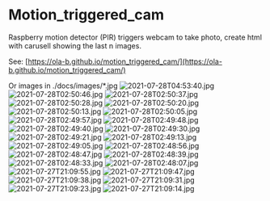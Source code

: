 # Motion_triggered_cam
Raspberry motion detector (PIR) triggers webcam to take photo, create html with carusell showing the last n images.

See: [https://ola-b.github.io/motion_triggered_cam/](https://ola-b.github.io/motion_triggered_cam/)


Or images in ./docs/images/*.jpg
![2021-07-28T04:53:40.jpg](https://github.com/Ola-B/motion_triggered_cam/blob/main/docs/images/2021-07-28T04:53:40.jpg "2021-07-28T04:53:40.jpg")
![2021-07-28T02:50:46.jpg](https://github.com/Ola-B/motion_triggered_cam/blob/main/docs/images/2021-07-28T02:50:46.jpg "2021-07-28T02:50:46.jpg")
![2021-07-28T02:50:37.jpg](https://github.com/Ola-B/motion_triggered_cam/blob/main/docs/images/2021-07-28T02:50:37.jpg "2021-07-28T02:50:37.jpg")
![2021-07-28T02:50:28.jpg](https://github.com/Ola-B/motion_triggered_cam/blob/main/docs/images/2021-07-28T02:50:28.jpg "2021-07-28T02:50:28.jpg")
![2021-07-28T02:50:20.jpg](https://github.com/Ola-B/motion_triggered_cam/blob/main/docs/images/2021-07-28T02:50:20.jpg "2021-07-28T02:50:20.jpg")
![2021-07-28T02:50:13.jpg](https://github.com/Ola-B/motion_triggered_cam/blob/main/docs/images/2021-07-28T02:50:13.jpg "2021-07-28T02:50:13.jpg")
![2021-07-28T02:50:05.jpg](https://github.com/Ola-B/motion_triggered_cam/blob/main/docs/images/2021-07-28T02:50:05.jpg "2021-07-28T02:50:05.jpg")
![2021-07-28T02:49:57.jpg](https://github.com/Ola-B/motion_triggered_cam/blob/main/docs/images/2021-07-28T02:49:57.jpg "2021-07-28T02:49:57.jpg")
![2021-07-28T02:49:48.jpg](https://github.com/Ola-B/motion_triggered_cam/blob/main/docs/images/2021-07-28T02:49:48.jpg "2021-07-28T02:49:48.jpg")
![2021-07-28T02:49:40.jpg](https://github.com/Ola-B/motion_triggered_cam/blob/main/docs/images/2021-07-28T02:49:40.jpg "2021-07-28T02:49:40.jpg")
![2021-07-28T02:49:30.jpg](https://github.com/Ola-B/motion_triggered_cam/blob/main/docs/images/2021-07-28T02:49:30.jpg "2021-07-28T02:49:30.jpg")
![2021-07-28T02:49:21.jpg](https://github.com/Ola-B/motion_triggered_cam/blob/main/docs/images/2021-07-28T02:49:21.jpg "2021-07-28T02:49:21.jpg")
![2021-07-28T02:49:13.jpg](https://github.com/Ola-B/motion_triggered_cam/blob/main/docs/images/2021-07-28T02:49:13.jpg "2021-07-28T02:49:13.jpg")
![2021-07-28T02:49:05.jpg](https://github.com/Ola-B/motion_triggered_cam/blob/main/docs/images/2021-07-28T02:49:05.jpg "2021-07-28T02:49:05.jpg")
![2021-07-28T02:48:56.jpg](https://github.com/Ola-B/motion_triggered_cam/blob/main/docs/images/2021-07-28T02:48:56.jpg "2021-07-28T02:48:56.jpg")
![2021-07-28T02:48:47.jpg](https://github.com/Ola-B/motion_triggered_cam/blob/main/docs/images/2021-07-28T02:48:47.jpg "2021-07-28T02:48:47.jpg")
![2021-07-28T02:48:39.jpg](https://github.com/Ola-B/motion_triggered_cam/blob/main/docs/images/2021-07-28T02:48:39.jpg "2021-07-28T02:48:39.jpg")
![2021-07-28T02:48:33.jpg](https://github.com/Ola-B/motion_triggered_cam/blob/main/docs/images/2021-07-28T02:48:33.jpg "2021-07-28T02:48:33.jpg")
![2021-07-28T02:48:07.jpg](https://github.com/Ola-B/motion_triggered_cam/blob/main/docs/images/2021-07-28T02:48:07.jpg "2021-07-28T02:48:07.jpg")
![2021-07-27T21:09:55.jpg](https://github.com/Ola-B/motion_triggered_cam/blob/main/docs/images/2021-07-27T21:09:55.jpg "2021-07-27T21:09:55.jpg")
![2021-07-27T21:09:47.jpg](https://github.com/Ola-B/motion_triggered_cam/blob/main/docs/images/2021-07-27T21:09:47.jpg "2021-07-27T21:09:47.jpg")
![2021-07-27T21:09:38.jpg](https://github.com/Ola-B/motion_triggered_cam/blob/main/docs/images/2021-07-27T21:09:38.jpg "2021-07-27T21:09:38.jpg")
![2021-07-27T21:09:31.jpg](https://github.com/Ola-B/motion_triggered_cam/blob/main/docs/images/2021-07-27T21:09:31.jpg "2021-07-27T21:09:31.jpg")
![2021-07-27T21:09:23.jpg](https://github.com/Ola-B/motion_triggered_cam/blob/main/docs/images/2021-07-27T21:09:23.jpg "2021-07-27T21:09:23.jpg")
![2021-07-27T21:09:14.jpg](https://github.com/Ola-B/motion_triggered_cam/blob/main/docs/images/2021-07-27T21:09:14.jpg "2021-07-27T21:09:14.jpg")
